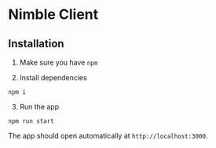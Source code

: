 # Nimble Client

## Installation
1. Make sure you have `npm`

2. Install dependencies
```
npm i
```

3. Run the app
```
npm run start
```
The app should open automatically at `http://localhost:3000`.